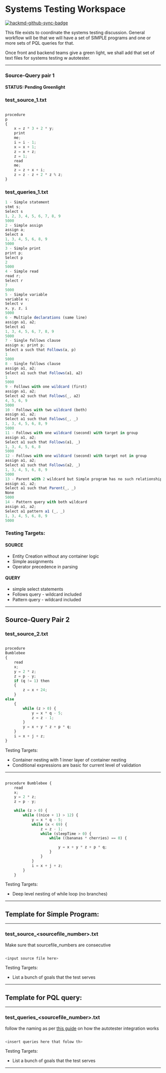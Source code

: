 # Systems Testing Workspace


[![hackmd-github-sync-badge](https://hackmd.io/GCrfsq1BQ7mzzDCoLLLwMg/badge)](https://hackmd.io/GCrfsq1BQ7mzzDCoLLLwMg)   

This file exists to coordinate the systems testing discussion. General workflow will be that we will have a set of SIMPLE programs and one or more sets of PQL queries for that.

Once front and backend teams give a green light, we shall add that set of text files for systems testing w autotester.


-------

### Source-Query pair 1
#### STATUS: Pending Greenlight


### test_source_1.txt

```javascript

procedure
p
{
    x = z * 3 + 2 * y;
    print
    me;
    i = i - 1;
    x = x + 1;
    z = x + z;
    z = 1;
    read
    me;
    z = z + x + i;
    z = z - z + 2 * z % z;
}
```


### test_queries_1.txt



```javascript
1 - Simple statement
stmt s;
Select s
1, 2, 3, 4, 5, 6, 7, 8, 9
5000
2 - Simple assign
assign a;
Select a
1, 3, 4, 5, 6, 8, 9
5000
3 - Simple print
print p;
Select p
2
5000
4 - Simple read
read r;
Select r
7
5000
5 - Simple variable
variable v;
Select v
x, y, z, i
5000
6 - Multiple declarations (same line)
assign a1, a2;
Select a1
1, 3, 4, 5, 6, 7, 8, 9
5000
7 - Single follows clause
assign a; print p;
Select a such that Follows(a, p)
1
5000
8 - Single follows clause
assign a1, a2;
Select a1 such that Follows(a1, a2)
1
5000
9 - Follows with one wildcard (first)
assign a1, a2;
Select a2 such that Follows(_, a2)
4, 5, 6, 9
5000
10 - Follows with two wildcard (both)
assign a1, a2;
Select a1 such that Follows(_, _)
1, 3, 4, 5, 6, 8, 9
5000
11 - Follows with one wildcard (second) with target in group
assign a1, a2;
Select a1 such that Follows(a1, _)
1, 3, 4, 5, 6, 8
5000
12 - Follows with one wildcard (second) with target not in group
assign a1, a2;
Select a1 such that Follows(a2, _)
1, 3, 4, 5, 6, 8, 9
5000
13 - Parent with 2 wildcard but Simple program has no such relationship
assign a1, a2;
Select a1 such that Parent(_, _)
None
5000
14 - Pattern query with both wildcard
assign a1, a2;
Select a1 pattern a1 (_, _)
1, 3, 4, 5, 6, 8, 9
5000

```


### Testing Targets:


#### SOURCE
* Entity Creation without any container logic
* Simple assignments
* Operator precedence in parsing

#### QUERY
* simple select statements 
* Follows query - wildcard included 
* Pattern query - wildcard included 

-------

## Source-Query Pair 2

### test_source_2.txt

```javascript

procedure
Bumblebee
{
    read
    x;
    y = 2 * z;
    z = p - y;
    if (q != 1) then
    {
        z = x + 24;
    }
else
    {
        while (z > 0) {
            y = x * q - 5;
            z = z - 1;
        }
        y = x + y * z + p * q;
    }
    i = x + j + z;
}


```

Testing Targets:

* Container nesting with 1 inner layer of container nesting
* Conditional expressions are basic for current level of validation

------

```javascript

procedure Bumblebee {
    read
    x;
    y = 2 * z;
    z = p - y;

    while (z > 0) {
        while ((nice + 1) > 12) {
            y = x * q - 5;
            while (x < 69) {
                z = z - 1;
                while (sleepTime > 0) {
                    while ((bananas * cherries) == 0) {

                        y = x + y * z + p * q;
                    }
                }
            }
            i = x + j + z;
        }
    }
```

Testing Targets:

* Deep level nesting of while loop (no branches)

------

## Template for Simple Program:

-------

### test_source_<sourcefile_number>.txt
Make sure that sourcefile_numbers are consecutive

```javascript

<input source file here>


```

Testing Targets:

* List a bunch of goals that the test serves

------

## Template for PQL query:

-------

### test_queries_<sourcefile_number>.txt

follow the naming as
per [this guide](https://github.com/nus-cs3203/project-wiki/wiki/Autotester-Integration-and-Testing#12-format-of-pql-queries--its-results)
on how the autotester integration works

```javascript

<insert queries here that folow th>

```

Testing Targets:

* List a bunch of goals that the test serves

------


